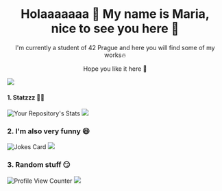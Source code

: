 <H1 align="center">Holaaaaaaa 🥹 My name is Maria, nice to see you here 🫶</H1>


<p align="center">I'm currently a student of 42 Prague and here you will find some of my works🔥</p>
<p align="center">Hope you like it here 💨</p>

![](https://www.freepnglogos.com/uploads/line-png/blue-lines-png-transparent-35.png)

#### 1. Statzzz 👩‍💻

![Your Repository's Stats](https://github-readme-stats.vercel.app/api?username=xredm&show_icons=true)
![](https://www.freepnglogos.com/uploads/line-png/blue-lines-png-transparent-35.png)

### 2. I'm also very funny 😆 

![Jokes Card](https://readme-jokes.vercel.app/api)
![](https://www.freepnglogos.com/uploads/line-png/blue-lines-png-transparent-35.png)

### 3. Random stuff 😏

![Profile View Counter](https://komarev.com/ghpvc/?username=xredm)
![](https://www.freepnglogos.com/uploads/line-png/blue-lines-png-transparent-35.png)

